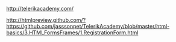 http://telerikacademy.com/

http://htmlpreview.github.com/?https://github.com/jasssonpet/TelerikAcademy/blob/master/html-basics/3.HTMLFormsFrames/1.RegistrationForm.html